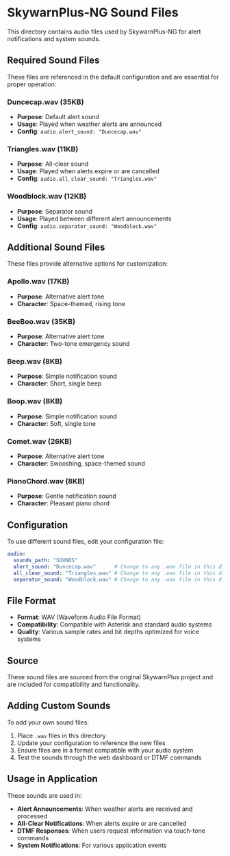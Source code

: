# SkywarnPlus-NG Sound Files

This directory contains audio files used by SkywarnPlus-NG for alert notifications and system sounds.

## Required Sound Files

These files are referenced in the default configuration and are essential for proper operation:

### **Duncecap.wav** (35KB)
- **Purpose**: Default alert sound
- **Usage**: Played when weather alerts are announced
- **Config**: `audio.alert_sound: "Duncecap.wav"`

### **Triangles.wav** (11KB)
- **Purpose**: All-clear sound
- **Usage**: Played when alerts expire or are cancelled
- **Config**: `audio.all_clear_sound: "Triangles.wav"`

### **Woodblock.wav** (12KB)
- **Purpose**: Separator sound
- **Usage**: Played between different alert announcements
- **Config**: `audio.separator_sound: "Woodblock.wav"`

## Additional Sound Files

These files provide alternative options for customization:

### **Apollo.wav** (17KB)
- **Purpose**: Alternative alert tone
- **Character**: Space-themed, rising tone

### **BeeBoo.wav** (35KB)
- **Purpose**: Alternative alert tone
- **Character**: Two-tone emergency sound

### **Beep.wav** (8KB)
- **Purpose**: Simple notification sound
- **Character**: Short, single beep

### **Boop.wav** (8KB)
- **Purpose**: Simple notification sound
- **Character**: Soft, single tone

### **Comet.wav** (26KB)
- **Purpose**: Alternative alert tone
- **Character**: Swooshing, space-themed sound

### **PianoChord.wav** (8KB)
- **Purpose**: Gentle notification sound
- **Character**: Pleasant piano chord

## Configuration

To use different sound files, edit your configuration file:

```yaml
audio:
  sounds_path: "SOUNDS"
  alert_sound: "Duncecap.wav"      # Change to any .wav file in this directory
  all_clear_sound: "Triangles.wav" # Change to any .wav file in this directory
  separator_sound: "Woodblock.wav" # Change to any .wav file in this directory
```

## File Format

- **Format**: WAV (Waveform Audio File Format)
- **Compatibility**: Compatible with Asterisk and standard audio systems
- **Quality**: Various sample rates and bit depths optimized for voice systems

## Source

These sound files are sourced from the original SkywarnPlus project and are included for compatibility and functionality.

## Adding Custom Sounds

To add your own sound files:

1. Place `.wav` files in this directory
2. Update your configuration to reference the new files
3. Ensure files are in a format compatible with your audio system
4. Test the sounds through the web dashboard or DTMF commands

## Usage in Application

These sounds are used in:
- **Alert Announcements**: When weather alerts are received and processed
- **All-Clear Notifications**: When alerts expire or are cancelled
- **DTMF Responses**: When users request information via touch-tone commands
- **System Notifications**: For various application events
